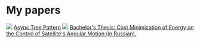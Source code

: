 # My papers

<img class="left-to-link" src="/../../image/pdf.png">
<a href="/../../pdf/Async_Tree_Pattern.pdf?v={version}">Async Tree Pattern</a>

<img class="left-to-link" src="/../../image/pdf.png">
<a href="/../../pdf/diploma.pdf?v={version}">Bachelor's Thesis: Cost Minimization of Energy on the Control of Satellite's Angular Motion (in Russian).</a>
